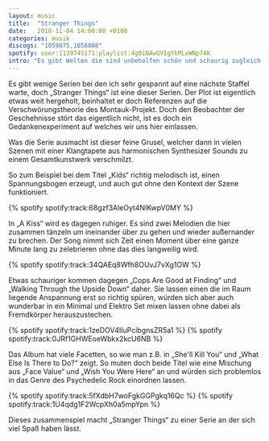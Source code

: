 ```yaml
---
layout: music
title:  "Stranger Things"
date:   2018-11-04 14:00:00 +0100
categories: musik
discogs: "1059075,1058008"
spotify: user:1139745171:playlist:4g0iNAwQVIgYkMLxWNp74K
intro: "Es gibt Welten die sind unbeholfen schön und schaurig zugleich. So wie „Stranger Things“ das ganz besonderns durch die sehr liebevoll arrangiert Musik von Kyle Dixon und Michael Stein zu dem wird was ist ist. Eine Hommage an die Kindheit und die 80er."
---
```


Es gibt wenige Serien bei den ich sehr gespannt auf eine nächste Staffel warte, doch „Stranger Things“ ist eine dieser
Serien. Der Plot ist eigentlich etwas weit hergeholt, beinhaltet er doch Referenzen auf die Verschwörungstheorie des
Montauk-Projekt. Doch den Beobachter der Geschehnisse stört das eigentlich nicht, ist es doch ein Gedankenexperiment auf
welches wir uns hier einlassen.

Was die Serie ausmacht ist dieser feine Grusel, welcher dann in vielen Szenen mit einer Klangtapete aus harmonischen
Synthesizer Sounds zu einem Gesamtkunstwerk verschmilzt.

So zum Beispiel bei dem Titel „Kids“ richtig melodisch ist, einen Spannungsbogen erzeugt, 
und auch gut ohne den Kontext der Szene funktioniert.

{% spotify spotify:track:68gzf3AleOyt4NlKwpV0MY %}

In „A Kiss“ wird es dagegen ruhiger. Es sind zwei Melodien die hier zusammen tänzeln um ineinander über zu gehen und
wieder außernander zu brechen. Der Song nimmt sich Zeit einen Moment über eine ganze Minute lang zu zelebrieren ohne das
dies langweilig wird.

{% spotify spotify:track:34QAEq8Wfh8OUvJ7vXg1OW %}

Etwas schauriger kommen dagegen „Cops Are Good at Finding“ und „Walking Through the Upside Down“ daher. Sie lassen einen
die im Raum liegende Anspannung erst so richtig spüren, würden sich aber auch wunderbar in ein Minimal und Elektro Set
mixen lassen ohne dabei als Fremdkörper herauszustechen.

<div class="spotify-list">
{% spotify spotify:track:1zeDOV4IIuPcibgnsZR5a1 %}
{% spotify spotify:track:0JRf1GHWEoeWbkx2kcU6NB %}
</div>

Das Album hat viele Facetten, so wie man z.B. in „She'll Kill You“ und „What Else Is There to Do?“ zeigt. So muten doch
beide Titel wie eine Mischung aus „Face Value“ und „Wish You Were Here“ an und würden sich problemlos in das Genre des
Psychedelic Rock einordnen lassen.

<div class="spotify-list">
{% spotify spotify:track:5fXdbH7woFgkGGPgkq16Qc %}
{% spotify spotify:track:1U4qdg1F2WcpXh0a5mpYpn %}
</div>

Dieses zusammenspiel macht „Stranger Things“ zu einer Serie an der sich viel Spaß haben lässt.